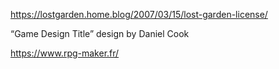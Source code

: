 https://lostgarden.home.blog/2007/03/15/lost-garden-license/

“Game Design Title” design by Daniel Cook

https://www.rpg-maker.fr/
